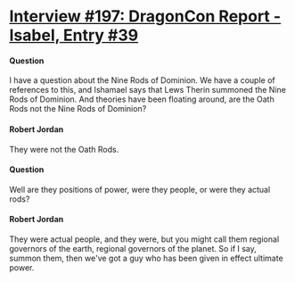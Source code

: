 # [Interview #197: DragonCon Report - Isabel, Entry #39](https://www.theoryland.com/intvmain.php?i=197#39)

#### Question

I have a question about the Nine Rods of Dominion. We have a couple of references to this, and Ishamael says that Lews Therin summoned the Nine Rods of Dominion. And theories have been floating around, are the Oath Rods not the Nine Rods of Dominion?

#### Robert Jordan

They were not the Oath Rods.

#### Question

Well are they positions of power, were they people, or were they actual rods?

#### Robert Jordan

They were actual people, and they were, but you might call them regional governors of the earth, regional governors of the planet. So if I say, summon them, then we've got a guy who has been given in effect ultimate power.

